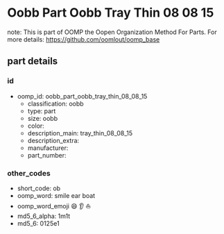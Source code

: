 # Oobb Part Oobb Tray Thin 08 08 15  

note: This is part of OOMP the Oopen Organization Method For Parts. For more details: https://github.com/oomlout/oomp_base

##  part details





### id
* oomp_id: oobb_part_oobb_tray_thin_08_08_15
  * classification: oobb
  * type: part
  * size: oobb
  * color: 
  * description_main: tray_thin_08_08_15
  * description_extra: 
  * manufacturer: 
  * part_number: 

### other_codes
* short_code: ob
* oomp_word: smile ear boat
* oomp_word_emoji :smile: :ear: :boat:
* md5_6_alpha: 1m1t
* md5_6: 0125e1